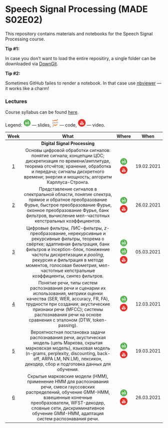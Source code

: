 # Speech Signal Processing (MADE S02E02)
This repository contains materials and notebooks for the Speech Signal Processing course.

**Tip #1:**

In case you don't want to load the entire repositiry, a single folder can be downloaded via [DownGit](https://downgit.github.io/).

**Tip #2:**

Sometimes GitHub failes to render a notebook. In that case use [nbviewer](https://nbviewer.jupyter.org/) — it works like a charm!

### Lectures

Course syllabus can be found [here](https://github.com/Illumaria/made-speech-signal-processing/blob/master/course_overview.pdf).

Legend: ![](https://github.com/Illumaria/made-deep-learning/blob/master/icons/pdf.png) — slides, ![](https://github.com/Illumaria/made-deep-learning/blob/master/icons/jupyter.png) — code, ![](https://github.com/Illumaria/made-deep-learning/blob/master/icons/youtube.png) — video.

Week | What | Where | When
:--: | :--: | :---: | :--:
&nbsp; | **Digital Signal Processing**
[1](https://data.mail.ru/curriculum/program/lesson/16712/) | Основы цифровой обработки сигналов: понятие сигнала; концепции ЦОС; дискретизация по времени/амплитуде, теорема отсчётов; хранение, обработка и передача; сигналы дискретного времени; энергия и мощность; алгоритм Карплуса-Стронга. | [![](https://github.com/Illumaria/made-deep-learning/blob/master/icons/pdf.png)](https://github.com/Illumaria/made-speech-signal-processing/blob/master/01-intro-to-dsp/01_intro_to_dsp.pdf) [![](https://github.com/Illumaria/made-deep-learning/blob/master/icons/youtube.png)](https://youtu.be/RS4iK1zU7w4) | 19.02.2021
[2](https://data.mail.ru/curriculum/program/lesson/16713/) | Представление сигналов в спектральной области, понятие спектра, прямое и обратное преобразование Фурье, быстрое преобразование Фурье, оконное преобразование Фурье, банк фильтров, вычисление мел-частотных кепстральных коэффициентов. | [![](https://github.com/Illumaria/made-deep-learning/blob/master/icons/pdf.png)](https://github.com/Illumaria/made-speech-signal-processing/blob/master/02-frequency-domain/02_frequency_domain.pdf) [![](https://github.com/Illumaria/made-deep-learning/blob/master/icons/youtube.png)](https://youtu.be/OdmLyM0XRwA) | 26.02.2021
[3](https://data.mail.ru/curriculum/program/lesson/16714/) | Цифровые фильтры, ЛИС-фильтры, _z_-преобразование, нерекурсивные и рекурсивные фильтры, теорема о свёртке; адаптивная фильтрация, банк фильтров и inception-блок, понижение частоты дискретизации и _pooling_, рекурсия и фильтрация в методе моментов, голосовая биометрия, мел-частотные кепстральные коэффициенты, синтез фильтров. | [![](https://github.com/Illumaria/made-deep-learning/blob/master/icons/pdf.png)](https://github.com/Illumaria/made-speech-signal-processing/blob/master/03-digital-filters-and-machine-learning/03_digital_filters.pdf) [![](https://github.com/Illumaria/made-deep-learning/blob/master/icons/pdf.png)](https://github.com/Illumaria/made-speech-signal-processing/blob/master/03-digital-filters-and-machine-learning/04_dsp_and_machine_learning.pdf) [![](https://github.com/Illumaria/made-deep-learning/blob/master/icons/youtube.png)](https://youtu.be/NoB1nJrK0Dk) | 05.03.2021
[4](https://data.mail.ru/curriculum/program/lesson/16715/) | Понятие речи, типы систем распознавания речи и сценарии их использования, метрики оценки качества (SER, WER, accuracy, FR, FA), трудности при создании; акустические признаки речи (MFCC); системы распознавания речи на основе сравнения с эталоном (DTW, token-passing). | [![](https://github.com/Illumaria/made-deep-learning/blob/master/icons/pdf.png)](https://github.com/Illumaria/made-speech-signal-processing/blob/master/04-intro-to-asr/04_intro_to_asr.pdf) [![](https://github.com/Illumaria/made-deep-learning/blob/master/icons/youtube.png)](https://youtu.be/ziWNTI7GTxg) | 12.03.2021
[5](https://data.mail.ru/curriculum/program/lesson/16716/) | Вероятностная постановка задачи распознавания речи, акустическая модель (цепь Маркова, скрытая марковская модель), языковая модель (n-grams, perplexity, discounting, back-off, ARPA LM, NN LM), лексикон, декодер, сбор и подготовка данных для обучения. | [![](https://github.com/Illumaria/made-deep-learning/blob/master/icons/pdf.png)](https://github.com/Illumaria/made-speech-signal-processing/blob/master/05-speech-recognition-systems/05_speech_recognition_systems.pdf) [![](https://github.com/Illumaria/made-deep-learning/blob/master/icons/youtube.png)](https://youtu.be/kmGWuDkF4mE) | 19.03.2021
[6](https://data.mail.ru/curriculum/program/lesson/16717/) | Скрытые марковские модели (HMM), применение HMM для распознавания речи, смеси гауссовских распределений, обучение GMM-HMM, взвешенные конечные преобразователи, WFST-декодер, словные сети, дискриминативное обучение GMM-HMM, адаптация систем распознавания речи. | [![](https://github.com/Illumaria/made-deep-learning/blob/master/icons/pdf.png)](https://github.com/Illumaria/made-speech-signal-processing/blob/master/06-gmm-hmm/06_gmm_hmm.pdf) [![](https://github.com/Illumaria/made-deep-learning/blob/master/icons/youtube.png)](https://youtu.be/4THZbCQ0-tM) | 26.03.2021